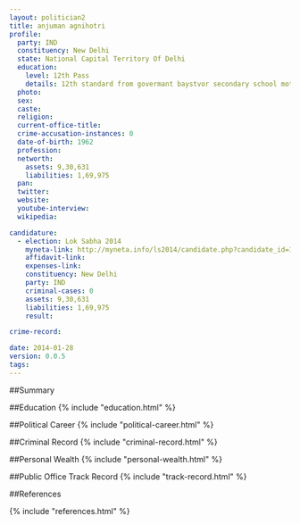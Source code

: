```yaml
---
layout: politician2
title: anjuman agnihotri
profile: 
  party: IND
  constituency: New Delhi
  state: National Capital Territory Of Delhi
  education: 
    level: 12th Pass
    details: 12th standard from govermant baystvor secondary school moti baysh i new delhi
  photo: 
  sex: 
  caste: 
  religion: 
  current-office-title: 
  crime-accusation-instances: 0
  date-of-birth: 1962
  profession: 
  networth: 
    assets: 9,30,631
    liabilities: 1,69,975
  pan: 
  twitter: 
  website: 
  youtube-interview: 
  wikipedia: 

candidature: 
  - election: Lok Sabha 2014
    myneta-link: http://myneta.info/ls2014/candidate.php?candidate_id=1340
    affidavit-link: 
    expenses-link: 
    constituency: New Delhi 
    party: IND
    criminal-cases: 0
    assets: 9,30,631
    liabilities: 1,69,975
    result:  

crime-record: 

date: 2014-01-28
version: 0.0.5
tags: 
---
```

##Summary


##Education
{% include "education.html" %}


##Political Career
{% include "political-career.html" %}


##Criminal Record
{% include "criminal-record.html" %}


##Personal Wealth
{% include "personal-wealth.html" %}


##Public Office Track Record
{% include "track-record.html" %}


##References


{% include "references.html" %}